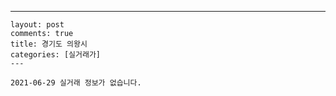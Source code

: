 ---
    layout: post
    comments: true
    title: 경기도 의왕시
    categories: [실거래가]
    ---

    2021-06-29 실거래 정보가 없습니다.

    